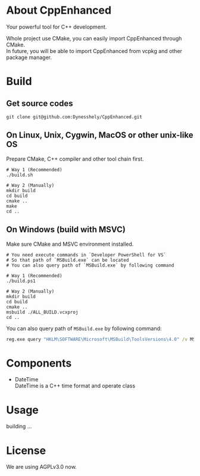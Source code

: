 # About CppEnhanced

Your powerful tool for C++ development.

Whole project use CMake, you can easily import CppEnhanced through CMake.  
In future, you will be able to import CppEnhanced from vcpkg and other package manager.

# Build

## Get source codes

```shell
git clone git@github.com:Dynesshely/CppEnhanced.git
```

## On Linux, Unix, Cygwin, MacOS or other unix-like OS

Prepare CMake, C++ compiler and other tool chain first.

```shell
# Way 1 (Recommended)
./build.sh

# Way 2 (Manually)
mkdir build
cd build
cmake ..
make
cd ..
```

## On Windows (build with MSVC)

Make sure CMake and MSVC environment installed.

```shell
# You need execute commands in `Developer PowerShell for VS`
# So that path of `MSBuild.exe` can be located
# You can also query path of `MSBuild.exe` by following command

# Way 1 (Recommended)
./build.ps1

# Way 2 (Manually)
mkdir build
cd build
cmake ..
msbuild ./ALL_BUILD.vcxproj
cd ..
```

You can also query path of `MSBuild.exe` by following command:
```cmd
reg.exe query "HKLM\SOFTWARE\Microsoft\MSBuild\ToolsVersions\4.0" /v MSBuildToolsPath
```

# Components

- DateTime  
  DateTime is a C++ time format and operate class

# Usage

building ...

# License

We are using AGPLv3.0 now.



